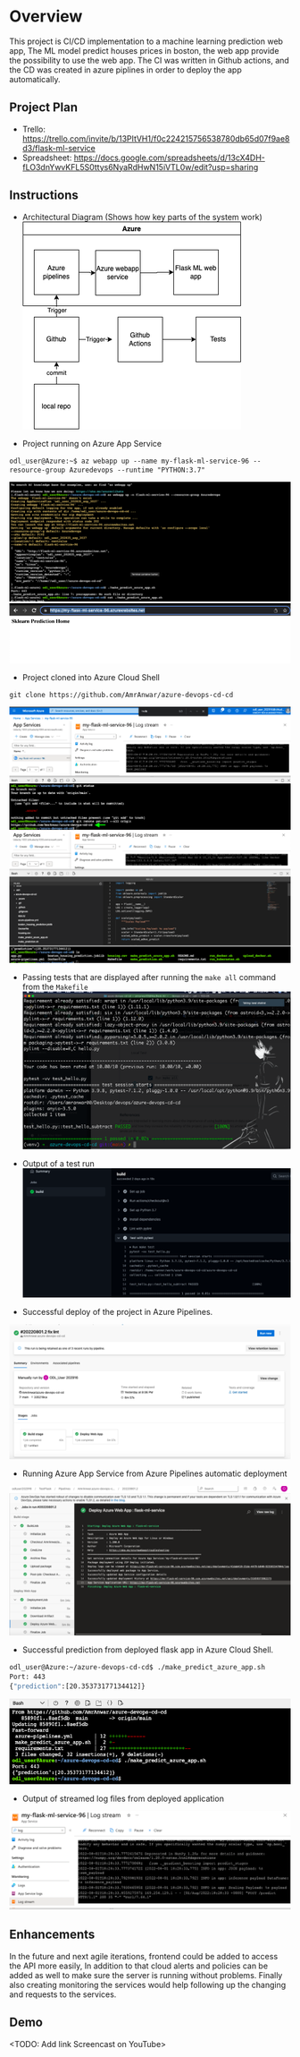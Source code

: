 # Overview

This project is CI/CD implementation to a machine learning prediction web app, The ML model predict houses prices in boston, the web app provide the possibility to use the web app. The CI was written in Github actions, and the CD was created in azure piplines in order to deploy the app automatically.

## Project Plan

* Trello: https://trello.com/invite/b/13PItVH1/f0c224215756538780db65d07f9ae8d3/flask-ml-service
* Spreadsheet: https://docs.google.com/spreadsheets/d/13cX4DH-fLO3dnYwvKFL5S0ttys6NyaRdHwN15iVTL0w/edit?usp=sharing

## Instructions

* Architectural Diagram (Shows how key parts of the system work)
![alt text](./images/diagram.png)



* Project running on Azure App Service
```
odl_user@Azure:~$ az webapp up --name my-flask-ml-service-96 --resource-group Azuredevops --runtime "PYTHON:3.7"
```
![alt text](./images/webapp-up.png)
![alt text](./images/webapp-3.png)

* Project cloned into Azure Cloud Shell
```
git clone https://github.com/AmrAnwar/azure-devops-cd-cd
```
![alt text](./images/cloned-project.png)
![alt text](./images/cloned-code.png)

* Passing tests that are displayed after running the `make all` command from the `Makefile`
![alt text](./images/make-all.png)

* Output of a test run
![alt text](./images/pytest.png)


* Successful deploy of the project in Azure Pipelines.

![alt text](./images/deploy.png)


* Running Azure App Service from Azure Pipelines automatic deployment

![alt text](./images/cd.png)

* Successful prediction from deployed flask app in Azure Cloud Shell. 
```bash
odl_user@Azure:~/azure-devops-cd-cd$ ./make_predict_azure_app.sh 
Port: 443
{"prediction":[20.35373177134412]}
```
![alt text](./images/predict.png)



* Output of streamed log files from deployed application

![alt text](./images/log-stream.png)


## Enhancements

In the future and next agile iterations, frontend could be added to access the API more easily, In addition to that cloud alerts and policies can be added as well to make sure the server is running without problems. Finally also creating monitoring the services would help following up the changing and requests to the services.

## Demo 

<TODO: Add link Screencast on YouTube>


